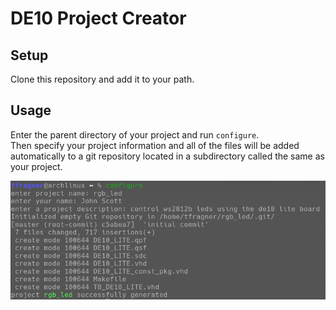# DE10 Project Creator
## Setup
Clone this repository and add it to your path.
## Usage
Enter the parent directory of your project and run `configure`.  
Then specify your project information and all of the files will be added automatically to a git repository located in a subdirectory called the same as your project.  

![screenshot](https://raw.githubusercontent.com/c0dem4ster/de10-project-creator/master/screenshot.png)